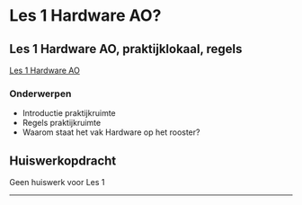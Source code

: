 # Les 1 Hardware AO?

## Les 1 Hardware AO, praktijklokaal, regels

<a href="https://elo.kw1c.nl/CMS/Studie/811%20ICT-Academie/811%20VakkenInhoud/%5BB.11%20HARa%5D%20Hardware%20AO/25187%20%C2%A0%20Applicatie-%20en%20mediaontwikkelaar/Periode%2001/Productie/01.%20Reader/Les%201%20-%20Introductie%20Hardware.pptx" target="_new">Les 1 Hardware AO</a>

### Onderwerpen
* Introductie praktijkruimte
* Regels praktijkruimte
* Waarom staat het vak Hardware op het rooster?

## Huiswerkopdracht

Geen huiswerk voor Les 1

-----